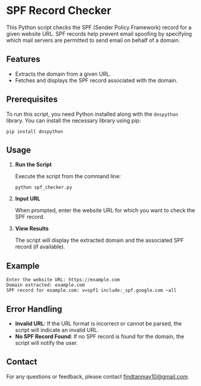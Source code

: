 # SPF Record Checker

This Python script checks the SPF (Sender Policy Framework) record for a given website URL. SPF records help prevent email spoofing by specifying which mail servers are permitted to send email on behalf of a domain.

## Features

- Extracts the domain from a given URL.
- Fetches and displays the SPF record associated with the domain.

## Prerequisites

To run this script, you need Python installed along with the `dnspython` library. You can install the necessary library using pip:

```
pip install dnspython
```

## Usage

1. **Run the Script**

   Execute the script from the command line:

   ```
   python spf_checker.py
   ```

2. **Input URL**

   When prompted, enter the website URL for which you want to check the SPF record.

3. **View Results**

   The script will display the extracted domain and the associated SPF record (if available).

## Example

```
Enter the website URL: https://example.com
Domain extracted: example.com
SPF record for example.com: v=spf1 include:_spf.google.com ~all
```

## Error Handling
- **Invalid URL**: If the URL format is incorrect or cannot be parsed, the script will indicate an invalid URL.
- **No SPF Record Found**: If no SPF record is found for the domain, the script will notify the user.


## Contact

For any questions or feedback, please contact findtanmay10@gmail.com.
